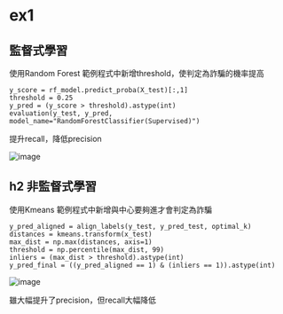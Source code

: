 # ex1
## 監督式學習
使用Random Forest
範例程式中新增threshold，使判定為詐騙的機率提高
```python=
y_score = rf_model.predict_proba(X_test)[:,1]
threshold = 0.25
y_pred = (y_score > threshold).astype(int)
evaluation(y_test, y_pred, model_name="RandomForestClassifier(Supervised)")
```
提升recall，降低precision

![image](https://hackmd.io/_uploads/HJ4oz5EMxl.png)

## h2 非監督式學習
使用Kmeans
範例程式中新增與中心要夠進才會判定為詐騙
```python=
y_pred_aligned = align_labels(y_test, y_pred_test, optimal_k)
distances = kmeans.transform(x_test)
max_dist = np.max(distances, axis=1)
threshold = np.percentile(max_dist, 99)
inliers = (max_dist > threshold).astype(int)
y_pred_final = ((y_pred_aligned == 1) & (inliers == 1)).astype(int)
```

![image](https://hackmd.io/_uploads/SJVbNq4Ggg.png)

雖大幅提升了precision，但recall大幅降低



